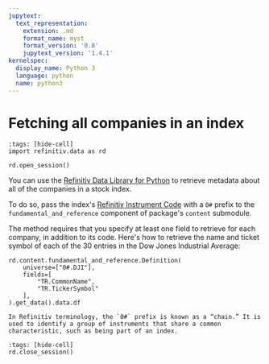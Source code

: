 ```yaml
---
jupytext:
  text_representation:
    extension: .md
    format_name: myst
    format_version: '0.8'
    jupytext_version: '1.4.1'
kernelspec:
  display_name: Python 3
  language: python
  name: python3
---
```


# Fetching all companies in an index

```{code-cell}
:tags: [hide-cell]
import refinitiv.data as rd

rd.open_session()
```

You can use the [Refinitiv Data Library for Python](https://pypi.org/project/refinitiv-data/) to retrieve metadata about all of the companies in a stock index.

To do so, pass the index's [Refinitiv Instrument Code](https://en.wikipedia.org/wiki/Refinitiv_Identification_Code) with a `0#` prefix to the `fundamental_and_reference` component of package's `content` submodule.

The method requires that you specify at least one field to retrieve for each company, in addition to its code. Here's how to retrieve the name and ticket symbol of each of the 30 entries in the Dow Jones Industrial Average:


```{code-cell}
rd.content.fundamental_and_reference.Definition(
    universe=["0#.DJI"],
    fields=[
        "TR.CommonName",
        "TR.TickerSymbol"
    ],
).get_data().data.df
```

```{note}
In Refinitiv terminology, the `0#` prefix is known as a “chain.” It is used to identify a group of instruments that share a common characteristic, such as being part of an index.
```

```{code-cell}
:tags: [hide-cell]
rd.close_session()
```
